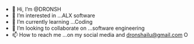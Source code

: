 - 👋 Hi, I’m @DRONSH
- 👀 I’m interested in ...ALX software 
- 🌱 I’m currently learning ...Coding
- 💞️ I’m looking to collaborate on ...software engineering 
- 📫 How to reach me ...on my social media and dronshailu@gmail.com
O
<!---
DRONSH/DRONSH is a ✨ special ✨ repository because its `README.md` (this file) appears on your GitHub profile.
You can click the Preview link to take a look at your changes.
--->
